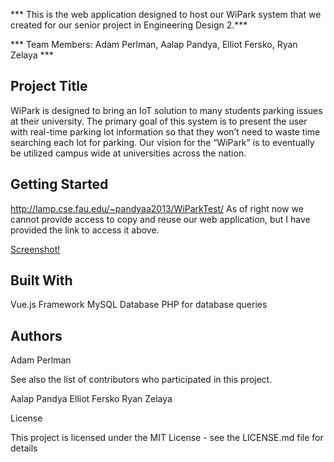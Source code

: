*** This is the web application designed to host our WiPark system that we created for our senior project in Engineering Design 2.***

*** Team Members: Adam Perlman, Aalap Pandya, Elliot Fersko, Ryan Zelaya ***

## Project Title

WiPark is designed to bring an IoT solution to many students parking issues at their university. The primary goal of this system is to present the user with real-time parking lot information so that they won’t need to waste time searching each lot for parking. Our vision for the “WiPark” is to eventually be utilized campus wide at universities across the nation. 


## Getting Started

http://lamp.cse.fau.edu/~pandyaa2013/WiParkTest/
As of right now we cannot provide access to copy and reuse our web application, but I have provided the link to access it above.

[Screenshot!](WiParkWebApp.JPG)

## Built With

Vue.js Framework
MySQL Database
PHP for database queries


## Authors

Adam Perlman

See also the list of contributors who participated in this project.

Aalap Pandya
Elliot Fersko
Ryan Zelaya

License

This project is licensed under the MIT License - see the LICENSE.md file for details

